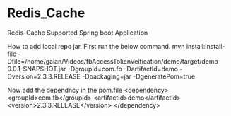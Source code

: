 # Redis_Cache
Redis-Cache Supported Spring boot Application

How to add local repo jar.
First run the below command.
mvn install:install-file -Dfile=/home/gaian/Videos/fbAccessTokenVeification/demo/target/demo-0.0.1-SNAPSHOT.jar -DgroupId=com.fb -DartifactId=demo -Dversion=2.3.3.RELEASE -Dpackaging=jar -DgeneratePom=true


Now  add the dependncy in the pom.file 
&lt;dependency&gt;
	&lt;groupId&gt;com.fb&lt;/groupId&gt;
	&lt;artifactId&gt;demo&lt;/artifactId&gt;
	&lt;version&gt;2.3.3.RELEASE&lt;/version&gt;
&lt;/dependency&gt;


